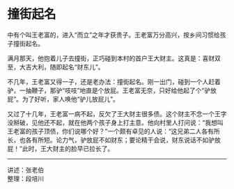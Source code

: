 # 撞街起名

中有个叫王老富的，进入“而立”之年才获贵子。王老富万分高兴，按乡间习惯给孩子撞街起名。

满月那天，他抱着儿子去撞街，正巧碰到本村的首户王大财主。这真是：喜财双至，大吉大利，随即起名“财东儿”。

不几年，王老富又得一子，还是老办法：撞街起名。刚一出门，碰到一个人赶着驴，一抽鞭子，那驴“吱吱”地直是个放屁。王老富无奈，只好给他起了个“驴放屁”。为了好听，家人唤他“驴儿放屁儿”。

又过了十几年，王老富一病不起，反欠了王大财主很多债。这个财主不念一个王字没掰破，见他还不起，就在他两个孩子身上打主意。他向村里人打问说：“我想叫王老富的孩子顶债，你们说哪个好？”一个颇有卓见的人说：“这兄弟二人各有所长，也各有所短。论力气，驴放屁不如财东；要论精干会说，财东说话不如驴放屁！”此时，王大财主的脸早已拉长了。

---

讲述：张老伯  
整理：段培川
